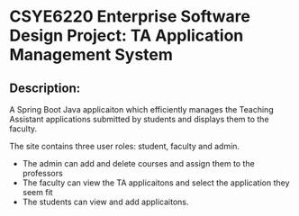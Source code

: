 # CSYE6220 Enterprise Software Design Project: TA Application Management System

## Description:
A Spring Boot Java applicaiton which efficiently manages the Teaching Assistant applications submitted by students and displays them to the faculty.

The site contains three user roles: student, faculty and admin.
- The admin can add and delete courses and assign them to the professors
- The faculty can view the TA applicaitons and select the application they seem fit
- The students can view and add applicaitons.
